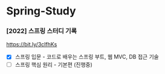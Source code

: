 # Spring-Study
### [2022] 스프링 스터디 기록

https://bit.ly/3clfhKs

- [x] 스프링 입문 - 코드로 배우는 스프링 부트, 웹 MVC, DB 접근 기술
- [ ] 스프링 핵심 원리 - 기본편 (진행중)
